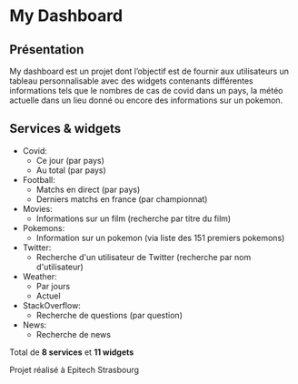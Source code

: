 # My Dashboard

## Présentation
My dashboard est un projet dont l’objectif est de fournir aux utilisateurs un tableau personnalisable avec des widgets contenants différentes informations tels que le nombres de cas de covid dans un pays, la météo actuelle dans un lieu donné ou encore des informations sur un pokemon.

## Services & widgets
- Covid:
  - Ce jour (par pays)
  - Au total (par pays)
- Football:
  - Matchs en direct (par pays)
  - Derniers matchs en france (par championnat)
- Movies:
  - Informations sur un film (recherche par titre du film)
- Pokemons:
  - Information sur un pokemon (via liste des 151 premiers pokemons)
- Twitter:
  - Recherche d'un utilisateur de Twitter (recherche par nom d'utilisateur)
- Weather:
  - Par jours
  - Actuel 
- StackOverflow:
  - Recherche de questions (par question)
- News:
  - Recherche de news

Total de **8 services** et **11 widgets**

Projet réalisé à Epitech Strasbourg

